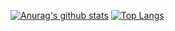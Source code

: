 [![Anurag's github stats](https://github-readme-stats.vercel.app/api?username=xtakumatutix)](https://github.com/anuraghazra/github-readme-stats)
[![Top Langs](https://github-readme-stats.vercel.app/api/top-langs/?username=xtakumatutix&hide=javascript,html,css)](https://github.com/anuraghazra/github-readme-stats)

<!--
**xtakumatutix/xtakumatutix** is a ✨ _special_ ✨ repository because its `README.md` (this file) appears on your GitHub profile.

Here are some ideas to get you started:

- 🔭 I’m currently working on ...
- 🌱 I’m currently learning ...
- 👯 I’m looking to collaborate on ...
- 🤔 I’m looking for help with ...
- 💬 Ask me about ...
- 📫 How to reach me: ...
- 😄 Pronouns: ...
- ⚡ Fun fact: ...
-->
